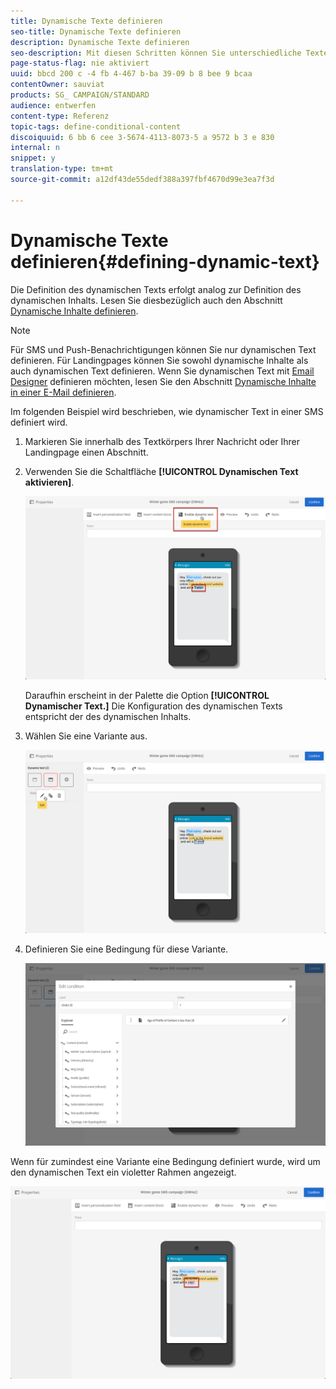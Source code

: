 ```yaml
---
title: Dynamische Texte definieren
seo-title: Dynamische Texte definieren
description: Dynamische Texte definieren
seo-description: Mit diesen Schritten können Sie unterschiedliche Texte dem Benutzer in Abhängigkeit von in Adobe Campaign definierten Bedingungen dynamisch anzeigen.
page-status-flag: nie aktiviert
uuid: bbcd 200 c -4 fb 4-467 b-ba 39-09 b 8 bee 9 bcaa
contentOwner: sauviat
products: SG_ CAMPAIGN/STANDARD
audience: entwerfen
content-type: Referenz
topic-tags: define-conditional-content
discoiquuid: 6 bb 6 cee 3-5674-4113-8073-5 a 9572 b 3 e 830
internal: n
snippet: y
translation-type: tm+mt
source-git-commit: a12df43de55dedf388a397fbf4670d99e3ea7f3d

---
```



# Dynamische Texte definieren{#defining-dynamic-text}

Die Definition des dynamischen Texts erfolgt analog zur Definition des dynamischen Inhalts. Lesen Sie diesbezüglich auch den Abschnitt [Dynamische Inhalte definieren](../../designing/using/defining-dynamic-content-in-an-email.md).

>[!NOTE]
>
>Für SMS und Push-Benachrichtigungen können Sie nur dynamischen Text definieren. Für Landingpages können Sie sowohl dynamische Inhalte als auch dynamischen Text definieren. Wenn Sie dynamischen Text mit [Email Designer](../../designing/using/about-email-content-design.md#about-the-email-designer) definieren möchten, lesen Sie den Abschnitt [Dynamische Inhalte in einer E-Mail definieren](../../designing/using/defining-dynamic-content-in-an-email.md).

Im folgenden Beispiel wird beschrieben, wie dynamischer Text in einer SMS definiert wird.

1. Markieren Sie innerhalb des Textkörpers Ihrer Nachricht oder Ihrer Landingpage einen Abschnitt.
1. Verwenden Sie die Schaltfläche **[!UICONTROL Dynamischen Text aktivieren]**.

   ![](assets/dynamic_text_sms_1.png)

   Daraufhin erscheint in der Palette die Option **[!UICONTROL Dynamischer Text.]** Die Konfiguration des dynamischen Texts entspricht der des dynamischen Inhalts.

1. Wählen Sie eine Variante aus.

   ![](assets/dynamic_text_sms_2.png)

1. Definieren Sie eine Bedingung für diese Variante.

   ![](assets/dynamic_text_sms_4.png)

Wenn für zumindest eine Variante eine Bedingung definiert wurde, wird um den dynamischen Text ein violetter Rahmen angezeigt.

![](assets/dynamic_text_sms_3.png)

